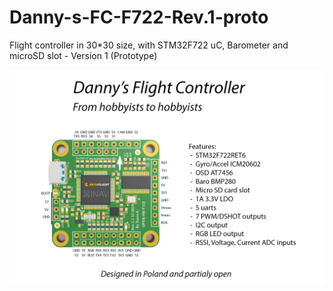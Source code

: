 # Danny-s-FC-F722-Rev.1-proto
Flight controller in 30*30 size, with STM32F722 uC, Barometer and microSD slot - Version 1 (Prototype)

![Short manual](https://github.com/dnuk/Danny-s-FC-F722-Rev.1-proto/blob/master/PHOTOS/manual.jpg)
